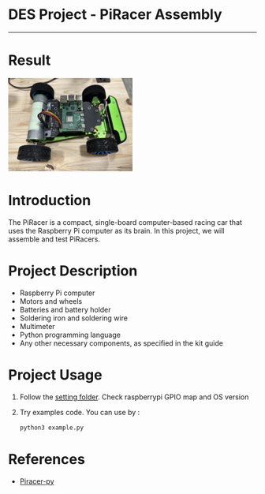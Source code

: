 # **DES Project - PiRacer Assembly**

---

# Result

<img src="./images/result_image.JPG" width="50%" height="50%"/>

# Introduction

The PiRacer is a compact, single-board computer-based racing car that uses the Raspberry Pi computer as its brain. In this project, we will assemble and test PiRacers.

# Project Description

- Raspberry Pi computer
- Motors and wheels
- Batteries and battery holder
- Soldering iron and soldering wire
- Multimeter
- Python programming language
- Any other necessary components, as specified in the kit guide

# Project Usage

1. Follow the [setting folder](./setting). Check raspberrypi GPIO map and OS version
2. Try examples code. You can use by :
    
    ```bash
    python3 example.py
    ```
    

# References

- [Piracer-py](https://github.com/twyleg/piracer_py)
